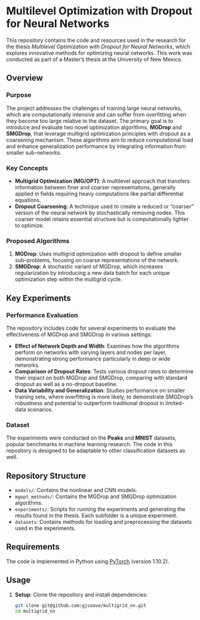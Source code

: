 # Multilevel Optimization with Dropout for Neural Networks

This repository contains the code and resources used in the research for the thesis *Multilevel Optimization with Dropout for Neural Networks*, which explores innovative methods for optimizing neural networks. This work was conducted as part of a Master’s thesis at the University of New Mexico.

## Overview

### Purpose
The project addresses the challenges of training large neural networks, which are computationally intensive and can suffer from overfitting when they become too large relative to the dataset. The primary goal is to introduce and evaluate two novel optimization algorithms, **MGDrop** and **SMGDrop**, that leverage multigrid optimization principles with dropout as a coarsening mechanism. These algorithms aim to reduce computational load and enhance generalization performance by integrating information from smaller sub-networks.

### Key Concepts
- **Multigrid Optimization (MG/OPT)**: A multilevel approach that transfers information between finer and coarser representations, generally applied in fields requiring heavy computations like partial differential equations.
- **Dropout Coarsening**: A technique used to create a reduced or “coarser” version of the neural network by stochastically removing nodes. This coarser model retains essential structure but is computationally lighter to optimize.

### Proposed Algorithms
1. **MGDrop**: Uses multigrid optimization with dropout to define smaller sub-problems, focusing on coarse representations of the network.
2. **SMGDrop**: A stochastic variant of MGDrop, which increases regularization by introducing a new data batch for each unique optimization step within the multigrid cycle.

## Key Experiments

### Performance Evaluation
The repository includes code for several experiments to evaluate the effectiveness of MGDrop and SMGDrop in various settings:
- **Effect of Network Depth and Width**: Examines how the algorithms perform on networks with varying layers and nodes per layer, demonstrating strong performance particularly in deep or wide networks.
- **Comparison of Dropout Rates**: Tests various dropout rates to determine their impact on both MGDrop and SMGDrop, comparing with standard dropout as well as a no-dropout baseline.
- **Data Variability and Generalization**: Studies performance on smaller training sets, where overfitting is more likely, to demonstrate SMGDrop’s robustness and potential to outperform traditional dropout in limited-data scenarios.

### Dataset
The experiments were conducted on the **Peaks** and **MNIST** datasets, popular benchmarks in machine learning research. The code in this repository is designed to be adaptable to other classification datasets as well.

## Repository Structure
- `models/`: Contains the nonlinear and CNN models.
- `mgopt_methods/`: Contains the MGDrop and SMGDrop optimization algorithms. 
- `experiments/`: Scripts for running the experiments and generating the results found in the thesis. Each subfolder is a unique experiment.
- `datasets`: Contains methods for loading and preprocessing the datasets used in the experiments.


## Requirements
The code is implemented in Python using [PyTorch](https://pytorch.org/) (version 1.10.2). 

## Usage
1. **Setup**: Clone the repository and install dependencies:
   ```bash
   git clone git@github.com:gjsaave/multigrid_nn.git
   cd multigrid_nn
   
